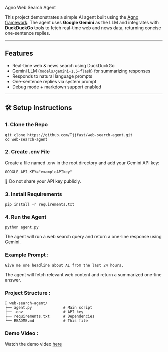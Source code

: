 Agno Web Search Agent

This project demonstrates a simple AI agent built using the [Agno framework](https://docs.agno.com). The agent uses **Google Gemini** as the LLM and integrates with **DuckDuckGo** tools to fetch real-time web and news data, returning concise one-sentence replies.

---

## Features

-  Real-time web & news search using DuckDuckGo
-  Gemini LLM (`models/gemini-1.5-flash`) for summarizing responses
-  Responds to natural language prompts
-  One-sentence replies via system prompt
-  Debug mode + markdown support enabled

---

## 🛠️ Setup Instructions

### 1. Clone the Repo

```
git clone https://github.com/Tjjfast/web-search-agent.git
cd web-search-agent
```
### 2. Create .env File
Create a file named .env in the root directory and add your Gemini API key:
```
GOOGLE_API_KEY="exampleAPIkey"
```
🔐 Do not share your API key publicly.
### 3. Install Requirements
```
pip install -r requirements.txt
```
### 4. Run the Agent
```
python agent.py
```
The agent will run a web search query and return a one-line response using Gemini.

### Example Prompt :
```
Give me one headline about AI from the last 24 hours.
```
The agent will fetch relevant web content and return a summarized one-line answer.

### Project Structure :
```
📁 web-search-agent/
├── agent.py              # Main script
├── .env                  # API key 
├── requirements.txt      # Dependencies
└── README.md             # This file
```
### Demo Video :
Watch the demo video [here](https://pages.github.com/)
